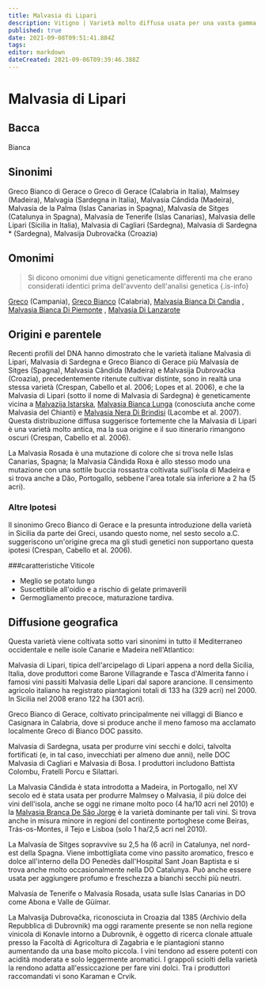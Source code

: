 ```yaml
---
title: Malvasia di Lipari
description: Vitigno | Varietà molto diffusa usata per una vasta gamma di vini generalmente dolci, spesso con la tecnica dell'appassimento.
published: true
date: 2021-09-08T09:51:41.884Z
tags: 
editor: markdown
dateCreated: 2021-09-06T09:39:46.388Z
---
```


# Malvasia di Lipari

## Bacca
Bianca

## Sinonimi
Greco Bianco di Gerace o Greco di Gerace (Calabria in Italia), Malmsey (Madeira), Malvagia (Sardegna in Italia), Malvasia Cândida (Madeira), Malvasía de la Palma (Islas Canarias in Spagna), Malvasía de Sitges (Catalunya in Spagna), Malvasía de Tenerife (Islas Canarias), Malvasia delle Lipari (Sicilia in Italia), Malvasia di Cagliari (Sardegna), Malvasia di Sardegna * (Sardegna), Malvasija Dubrovačka (Croazia)

## Omonimi
> Si dicono omonimi due vitigni geneticamente differenti ma che erano considerati identici prima dell'avvento dell'analisi genetica
{.is-info}

[Greco](/vitigni/Italia/greco) (Campania), [Greco Bianco](/vitigni/Italia/greco-bianco) (Calabria), [Malvasia Bianca Di Candia](/vitigni/Italia/malvasia-bianca-di-candia) , [Malvasia Bianca Di Piemonte](/vitigni/Italia/malvasia-bianca-di-piemonte) , [Malvasia Di Lanzarote](/vitigni/bacca-bianca/malvasia-de-lanzarote) 

## Origini e parentele

Recenti profili del DNA hanno dimostrato che le varietà italiane Malvasia di Lipari, Malvasia di Sardegna e Greco Bianco di Gerace più Malvasía de Sitges (Spagna), Malvasia Cândida (Madeira) e Malvasija Dubrovačka (Croazia), precedentemente ritenute cultivar distinte, sono in realtà una stessa varietà (Crespan, Cabello et al. 2006; Lopes et al. 2006), e che la Malvasia di Lipari (sotto il nome di Malvasia di Sardegna) è geneticamente vicina a [Malvazija Istarska](/vitigni/bacca-bianca/malvazija-istarska), [Malvasia Bianca Lunga](/vitigni/Italia/malvasia-bianca-lunga) (conosciuta anche come Malvasia del Chianti) e [Malvasia Nera Di Brindisi](/vitigni/Italia/malvasia-nera-di-brindisi) (Lacombe et al. 2007). Questa distribuzione diffusa suggerisce fortemente che la Malvasia di Lipari è una varietà molto antica, ma la sua origine e il suo itinerario rimangono oscuri (Crespan, Cabello et al. 2006).

La Malvasia Rosada è una mutazione di colore che si trova nelle Islas Canarias, Spagna; la Malvasia Cândida Roxa è allo stesso modo una mutazione con una sottile buccia rossastra coltivata sull'isola di Madeira e si trova anche a Dão, Portogallo, sebbene l'area totale sia inferiore a 2 ha (5 acri).

### Altre Ipotesi

Il sinonimo Greco Bianco di Gerace e la presunta introduzione della varietà in Sicilia da parte dei Greci, usando questo nome, nel sesto secolo a.C. suggeriscono un'origine greca ma gli studi genetici non supportano questa ipotesi (Crespan, Cabello et al. 2006).

###caratteristiche Viticole

- Meglio se potato lungo
- Suscettibile all'oidio e a rischio di gelate primaverili
- Germogliamento precoce, maturazione tardiva.

## Diffusione geografica

Questa varietà viene coltivata sotto vari sinonimi in tutto il Mediterraneo occidentale e nelle isole Canarie e Madeira nell'Atlantico:

Malvasia di Lipari, tipica dell'arcipelago di Lipari appena a nord della Sicilia, Italia, dove produttori come Barone Villagrande e Tasca d'Almerita fanno i famosi vini passiti Malvasia delle Lipari dal sapore arancione. Il censimento agricolo italiano ha registrato piantagioni totali di 133 ha (329 acri) nel 2000. In Sicilia nel 2008 erano 122 ha (301 acri).

Greco Bianco di Gerace, coltivato principalmente nei villaggi di Bianco e Casignara in Calabria, dove si produce anche il meno famoso ma acclamato localmente Greco di Bianco DOC passito.

Malvasia di Sardegna, usata per produrre vini secchi e dolci, talvolta fortificati (e, in tal caso, invecchiati per almeno due anni), nelle DOC Malvasia di Cagliari e Malvasia di Bosa. I produttori includono Battista Colombu, Fratelli Porcu e Silattari.

La Malvasia Cândida è stata introdotta a Madeira, in Portogallo, nel XV secolo ed è stata usata per produrre Malmsey o Malvasia, il più dolce dei vini dell'isola, anche se oggi ne rimane molto poco (4 ha/10 acri nel 2010) e la [Malvasia Branca De São Jorge](/vitigni/bacca-bianca/malvasia-branca-de-sao-jorge) è la varietà dominante per tali vini. Si trova anche in misura minore in regioni del continente portoghese come Beiras, Trás-os-Montes, il Tejo e Lisboa (solo 1 ha/2,5 acri nel 2010).

La Malvasía de Sitges sopravvive su 2,5 ha (6 acri) in Catalunya, nel nord-est della Spagna. Viene imbottigliata come vino passito aromatico, fresco e dolce all'interno della DO Penedès dall'Hospital Sant Joan Baptista e si trova anche molto occasionalmente nella DO Catalunya. Può anche essere usata per aggiungere profumo e freschezza a bianchi secchi più neutri.

Malvasía de Tenerife o Malvasía Rosada, usata sulle Islas Canarias in DO come Abona e Valle de Güímar.

La Malvasija Dubrovačka, riconosciuta in Croazia dal 1385 (Archivio della Repubblica di Dubrovnik) ma oggi raramente presente se non nella regione vinicola di Konavle intorno a Dubrovnik, è oggetto di ricerca clonale attuale presso la Facoltà di Agricoltura di Zagabria e le piantagioni stanno aumentando da una base molto piccola. I vini tendono ad essere potenti con acidità moderata e solo leggermente aromatici. I grappoli sciolti della varietà la rendono adatta all'essiccazione per fare vini dolci. Tra i produttori raccomandati vi sono Karaman e Crvik.
